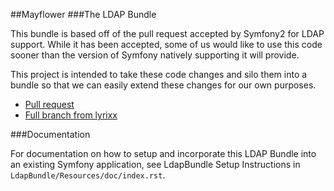 ##Mayflower
###The LDAP Bundle

This bundle is based off of the pull request accepted by Symfony2 for LDAP support.
While it has been accepted, some of us would like to use this code sooner than
the version of Symfony natively supporting it will provide.

This project is intended to take these code changes and silo them into a bundle so that
we can easily extend these changes for our own purposes.

* [Pull request](https://github.com/symfony/symfony/pull/5189/files)
* [Full branch from lyrixx](https://github.com/lyrixx/symfony/compare/master...feat-security-ldap)

###Documentation

For documentation on how to setup and incorporate this LDAP Bundle into an existing Symfony application, see LdapBundle Setup Instructions in `LdapBundle/Resources/doc/index.rst`.
